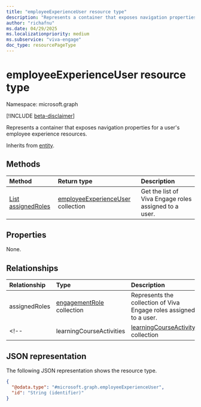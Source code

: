 ```yaml
---
title: "employeeExperienceUser resource type"
description: "Represents a container that exposes navigation properties for a user's employee experience resources."
author: "richafnu"
ms.date: 04/29/2025
ms.localizationpriority: medium
ms.subservice: "viva-engage"
doc_type: resourcePageType
---
```


# employeeExperienceUser resource type

Namespace: microsoft.graph

[!INCLUDE [beta-disclaimer](../../includes/beta-disclaimer.md)]

Represents a container that exposes navigation properties for a user's employee experience resources.

Inherits from [entity](../resources/entity.md).

## Methods
|Method|Return type|Description|
|:---|:---|:---|
|[List assignedRoles](../api/user-list-employeeexperience.md)|[employeeExperienceUser](../resources/engagementrole.md) collection|Get the list of Viva Engage roles assigned to a user.|

## Properties

None.

## Relationships
|Relationship|Type|Description|
|:---|:---|:---|
|assignedRoles|[engagementRole](../resources/engagementrole.md) collection|Represents the collection of Viva Engage roles assigned to a user.|
<!-- |learningCourseActivities|[learningCourseActivity](../resources/learningcourseactivity.md) collection|**TODO: Add Description**| -->

## JSON representation
The following JSON representation shows the resource type.
<!-- {
  "blockType": "resource",
  "keyProperty": "id",
  "@odata.type": "microsoft.graph.employeeExperienceUser",
  "baseType": "microsoft.graph.entity",
  "openType": false
}
-->
``` json
{
  "@odata.type": "#microsoft.graph.employeeExperienceUser",
  "id": "String (identifier)"
}
```